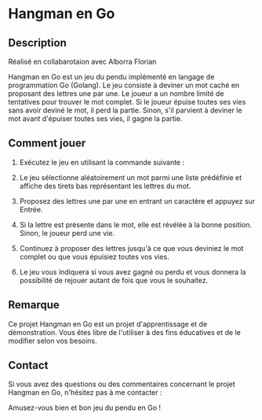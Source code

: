 # Hangman en Go

## Description

Réalisé en collabarotaion avec Alborra Florian

Hangman en Go est un jeu du pendu implémenté en langage de programmation Go (Golang). Le jeu consiste à deviner un mot caché en proposant des lettres une par une. Le joueur a un nombre limité de tentatives pour trouver le mot complet. Si le joueur épuise toutes ses vies sans avoir deviné le mot, il perd la partie. Sinon, s'il parvient à deviner le mot avant d'épuiser toutes ses vies, il gagne la partie.

## Comment jouer

1. Exécutez le jeu en utilisant la commande suivante :

2. Le jeu sélectionne aléatoirement un mot parmi une liste prédéfinie et affiche des tirets bas représentant les lettres du mot.

3. Proposez des lettres une par une en entrant un caractère et appuyez sur Entrée.

4. Si la lettre est présente dans le mot, elle est révélée à la bonne position. Sinon, le joueur perd une vie.

5. Continuez à proposer des lettres jusqu'à ce que vous deviniez le mot complet ou que vous épuisiez toutes vos vies.

6. Le jeu vous indiquera si vous avez gagné ou perdu et vous donnera la possibilité de rejouer autant de fois que vous le souhaitez.

## Remarque

Ce projet Hangman en Go est un projet d'apprentissage et de démonstration. Vous êtes libre de l'utiliser à des fins éducatives et de le modifier selon vos besoins.

## Contact

Si vous avez des questions ou des commentaires concernant le projet Hangman en Go, n'hésitez pas à me contacter :

Amusez-vous bien et bon jeu du pendu en Go !

